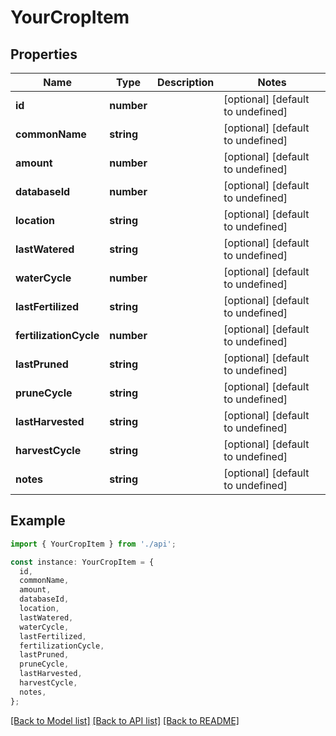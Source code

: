 # YourCropItem

## Properties

| Name                   | Type       | Description | Notes                             |
| ---------------------- | ---------- | ----------- | --------------------------------- |
| **id**                 | **number** |             | [optional] [default to undefined] |
| **commonName**         | **string** |             | [optional] [default to undefined] |
| **amount**             | **number** |             | [optional] [default to undefined] |
| **databaseId**         | **number** |             | [optional] [default to undefined] |
| **location**           | **string** |             | [optional] [default to undefined] |
| **lastWatered**        | **string** |             | [optional] [default to undefined] |
| **waterCycle**         | **number** |             | [optional] [default to undefined] |
| **lastFertilized**     | **string** |             | [optional] [default to undefined] |
| **fertilizationCycle** | **number** |             | [optional] [default to undefined] |
| **lastPruned**         | **string** |             | [optional] [default to undefined] |
| **pruneCycle**         | **string** |             | [optional] [default to undefined] |
| **lastHarvested**      | **string** |             | [optional] [default to undefined] |
| **harvestCycle**       | **string** |             | [optional] [default to undefined] |
| **notes**              | **string** |             | [optional] [default to undefined] |

## Example

```typescript
import { YourCropItem } from './api';

const instance: YourCropItem = {
  id,
  commonName,
  amount,
  databaseId,
  location,
  lastWatered,
  waterCycle,
  lastFertilized,
  fertilizationCycle,
  lastPruned,
  pruneCycle,
  lastHarvested,
  harvestCycle,
  notes,
};
```

[[Back to Model list]](../README.md#documentation-for-models) [[Back to API list]](../README.md#documentation-for-api-endpoints) [[Back to README]](../README.md)
